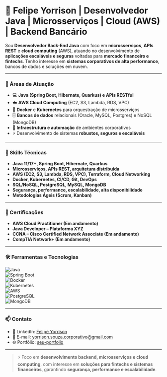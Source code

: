 # 🔹 Felipe Yorrison | Desenvolvedor Java | Microsserviços | Cloud (AWS) | Backend Bancário

Sou **Desenvolvedor Back-End Java** com foco em **microsserviços**, **APIs REST** e **cloud computing** (AWS), atuando no desenvolvimento de **aplicações escaláveis e seguras** voltadas para **mercado financeiro e fintechs**. Tenho interesse em **sistemas corporativos de alta performance**, bancos de dados e soluções em nuvem.

---

### 💼 Áreas de Atuação

- 💻 **Java (Spring Boot, Hibernate, Quarkus) e APIs RESTful**  
- ☁️ **AWS Cloud Computing** (EC2, S3, Lambda, RDS, VPC)  
- 🐳 **Docker** e **Kubernetes** para orquestração de microsserviços  
- 🗄️ **Bancos de dados** relacionais (Oracle, MySQL, Postgres) e NoSQL (MongoDB)  
- 🔧 **Infraestrutura e automação** de ambientes corporativos  
- ⚡ Desenvolvimento de sistemas **robustos, seguros e escaláveis**  

---

### 🚀 Skills Técnicas

- **Java 11/17+, Spring Boot, Hibernate, Quarkus**  
- **Microsserviços, APIs REST, arquitetura distribuída**  
- **AWS (EC2, S3, Lambda, RDS, VPC), Terraform, Cloud Networking**  
- **Docker, Kubernetes, CI/CD, Git, DevOps**  
- **SQL/NoSQL, PostgreSQL, MySQL, MongoDB**  
- **Segurança, performance, escalabilidade, alta disponibilidade**  
- **Metodologias Ágeis (Scrum, Kanban)**  

---

### 🏅 Certificações

- **AWS Cloud Practitioner (Em andamento)**  
- **Java Developer – Plataforma XYZ**  
- **CCNA – Cisco Certified Network Associate (Em andamento)**  
- **CompTIA Network+ (Em andamento)**  

---

### 🛠️ Ferramentas e Tecnologias

![Java](https://img.shields.io/badge/Java-CC9933?style=for-the-badge&logo=Java&logoColor=orange)  
![Spring Boot](https://img.shields.io/badge/Spring_Boot-6DB33F?style=for-the-badge&logo=spring&logoColor=white)  
![Docker](https://img.shields.io/badge/Docker-2496ED?style=for-the-badge&logo=docker&logoColor=white)  
![Kubernetes](https://img.shields.io/badge/Kubernetes-326CE5?style=for-the-badge&logo=kubernetes&logoColor=white)  
![AWS](https://img.shields.io/badge/AWS-232F3E?style=for-the-badge&logo=amazonaws&logoColor=white)  
![PostgreSQL](https://img.shields.io/badge/PostgreSQL-336791?style=for-the-badge&logo=postgresql&logoColor=white)  
![MongoDB](https://img.shields.io/badge/MongoDB-47A248?style=for-the-badge&logo=mongodb&logoColor=white)  

---

### 📫 Contato

- 🔗 LinkedIn: [Felipe Yorrison](https://www.linkedin.com/in/felipe-gomes-1536b8372/)  
- 📧 E-mail: yorrison.souza.corporativo@gmail.com  
- 🌐 Portfólio: [seu-portfolio](https://seu-portfolio.vercel.app)  

---

> ⚡ Foco em **desenvolvimento backend, microsserviços e cloud computing**, com interesse em **soluções para fintechs e sistemas financeiros**, garantindo **segurança, performance e escalabilidade**.
